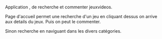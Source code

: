 Application , de recherche et commenter jeuxvideos.

Page d'accueil permet une recherche d'un jeu en cliquant dessus on arrive aux details du jeux. Puis on peut le commenter.

Sinon recherche en naviguant dans les divers catégories.

